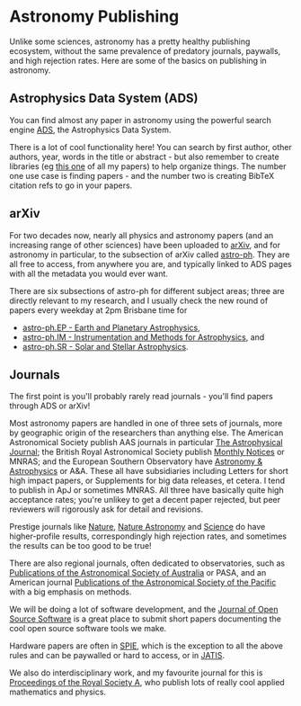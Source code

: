 # Astronomy Publishing

Unlike some sciences, astronomy has a pretty healthy publishing ecosystem, without the same prevalence of predatory journals, paywalls, and high rejection rates. Here are some of the basics on publishing in astronomy.

## Astrophysics Data System (ADS)

You can find almost any paper in astronomy using the powerful search engine [ADS](https://ui.adsabs.harvard.edu/), the Astrophysics Data System. 

There is a lot of cool functionality here! You can search by first author, other authors, year, words in the title or abstract - but also remember to create libraries (eg [this one](https://ui.adsabs.harvard.edu/user/libraries/QX_wxPK-R1OegPl7lkqqzA) of all my papers) to help organize things. The number one use case is finding papers - and the number two is creating BibTeX citation refs to go in your papers.

## arXiv

For two decades now, nearly all physics and astronomy papers (and an increasing range of other sciences) have been uploaded to [arXiv](https://arxiv.org/), and for astronomy in particular, to the subsection of arXiv called [astro-ph](https://arxiv.org/archive/astro-ph). They are all free to access, from anywhere you are, and typically linked to ADS pages with all the metadata you would ever want.

There are six subsections of astro-ph for different subject areas; three are directly relevant to my research, and I usually check the new round of papers every weekday at 2pm Brisbane time for 

- [astro-ph.EP - Earth and Planetary Astrophysics](https://arxiv.org/list/astro-ph.EP/recent), 
- [astro-ph.IM - Instrumentation and Methods for Astrophysics](https://arxiv.org/list/astro-ph.IM/recent), and 
- [astro-ph.SR - Solar and Stellar Astrophysics](https://arxiv.org/list/astro-ph.SR/recent). 

## Journals

The first point is you'll probably rarely read journals - you'll find papers through ADS or arXiv!

Most astronomy papers are handled in one of three sets of journals, more by geographic origin of the researchers than anything else. The American Astronomical Society publish AAS journals in particular [The Astrophysical Journal](https://iopscience.iop.org/journal/0004-637X); the British Royal Astronomical Society publish [Monthly Notices](https://academic.oup.com/mnras) or MNRAS; and the European Southern Observatory have [Astronomy & Astrophysics](https://www.aanda.org/) or A&A. These all have subsidiaries including Letters for short high impact papers, or Supplements for big data releases, et cetera. I tend to publish in ApJ or sometimes MNRAS. All three have basically quite high acceptance rates; you're unlikey to get a decent paper rejected, but peer reviewers will rigorously ask for detail and revisions.

Prestige journals like [Nature](https://www.nature.com/), [Nature Astronomy](https://www.nature.com/natastron/) and [Science](https://www.sciencemag.org/) do have higher-profile results, correspondingly high rejection rates, and sometimes the results can be too good to be true! 

There are also regional journals, often dedicated to observatories, such as [Publications of the Astronomical Society of Australia](https://www.cambridge.org/core/journals/publications-of-the-astronomical-society-of-australia) or PASA, and an American journal [Publications of the Astronomical Society of the Pacific](https://iopscience.iop.org/journal/1538-3873) with a big emphasis on methods.

We will be doing a lot of software development, and the [Journal of Open Source Software](https://joss.theoj.org/) is a great place to submit short papers documenting the cool open source software tools we make.

Hardware papers are often in [SPIE](https://spie.org/conferences-and-exhibitions/astronomical-telescopes-and-instrumentation), which is the exception to all the above rules and can be paywalled or hard to access, or in [JATIS](https://www.spiedigitallibrary.org/journals/journal-of-astronomical-telescopes-instruments-and-systems?SSO=1).

We also do interdisciplinary work, and my favourite journal for this is [Proceedings of the Royal Society A](https://royalsocietypublishing.org/journal/rspa), who publish lots of really cool applied mathematics and physics.